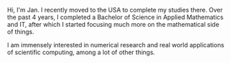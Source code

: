 Hi, I'm Jan. I recently moved to the USA to complete my studies there. Over the past 4 years, I completed a Bachelor of Science in Applied Mathematics and IT, after which I started focusing much more on the mathematical side of things.

I am immensely interested in numerical research and real world applications of scientific computing, among a lot of other things.

<!---
JanGrn/JanGrn is a ✨ special ✨ repository because its `README.md` (this file) appears on your GitHub profile.
You can click the Preview link to take a look at your changes.
--->
